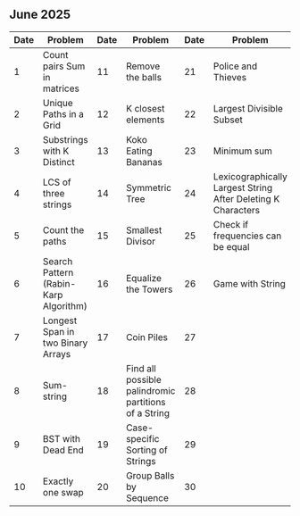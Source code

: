 ## June 2025

| Date | Problem                               | Date | Problem                                              | Date | Problem                                                      |
| ---- | ------------------------------------- | ---- | ---------------------------------------------------- | ---- | ------------------------------------------------------------ |
| 1    | Count pairs Sum in matrices           | 11   | Remove the balls                                     | 21   | Police and Thieves                                           |
| 2    | Unique Paths in a Grid                | 12   | K closest elements                                   | 22   | Largest Divisible Subset                                     |
| 3    | Substrings with K Distinct            | 13   | Koko Eating Bananas                                  | 23   | Minimum sum                                                  |
| 4    | LCS of three strings                  | 14   | Symmetric Tree                                       | 24   | Lexicographically Largest String After Deleting K Characters |
| 5    | Count the paths                       | 15   | Smallest Divisor                                     | 25   | Check if frequencies can be equal                            |
| 6    | Search Pattern (Rabin-Karp Algorithm) | 16   | Equalize the Towers                                  | 26   | Game with String                                             |
| 7    | Longest Span in two Binary Arrays     | 17   | Coin Piles                                           | 27   |                                                              |
| 8    | Sum-string                            | 18   | Find all possible palindromic partitions of a String | 28   |                                                              |
| 9    | BST with Dead End                     | 19   | Case-specific Sorting of Strings                     | 29   |                                                              |
| 10   | Exactly one swap                      | 20   | Group Balls by Sequence                              | 30   |                                                              |
